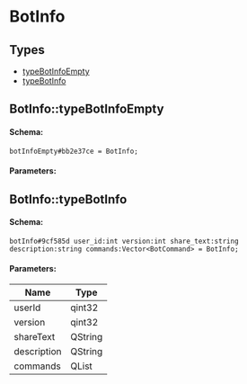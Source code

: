 # BotInfo

## Types

* [typeBotInfoEmpty](#botinfotypebotinfoempty)
* [typeBotInfo](#botinfotypebotinfo)

## BotInfo::typeBotInfoEmpty

#### Schema:

`botInfoEmpty#bb2e37ce = BotInfo;`

#### Parameters:


## BotInfo::typeBotInfo

#### Schema:

`botInfo#9cf585d user_id:int version:int share_text:string description:string commands:Vector<BotCommand> = BotInfo;`

#### Parameters:

|Name|Type|
|----|----|
|userId|qint32|
|version|qint32|
|shareText|QString|
|description|QString|
|commands|QList<BotCommand>|


